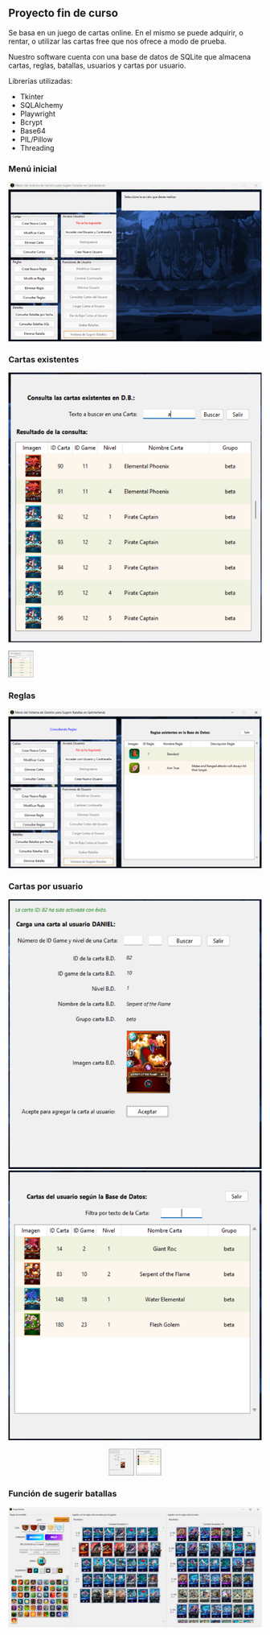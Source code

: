 ## Proyecto fin de curso

Se basa en un juego de cartas online. En el mismo se puede adquirir, o rentar, o utilizar las cartas free que nos ofrece a modo de prueba.

Nuestro software cuenta con una base de datos de SQLite que almacena cartas, reglas, batallas, usuarios y cartas por usuario.

Librerías utilizadas:
+ Tkinter
+ SQLAlchemy
+ Playwright
+ Bcrypt
+ Base64
+ PIL/Pillow
+ Threading

### Menú inicial

![Imagen inicial](/imagenes/Pantalla%20inicial.png)

### Cartas existentes

![Base de cartas](/imagenes/Pantalla%20cartas%20consulta.png)

<img src="/imagenes/Pantalla%20cartas%20consulta.png" alt="Base de cartas" width="50"/>

### Reglas

![Reglas](/imagenes/Pantalla%20reglas%20consulta.png)

### Cartas por usuario

![Cartas-usuario1](/imagenes/Pantalla%20cartas-usuario%20carga.png)![Cartas-usuario2](/imagenes/Pantalla%20cartas-usuario%20consulta.png)

<p align="center">
  <img src="/imagenes/Pantalla%20cartas-usuario%20carga.png" alt="Imagen 1" width="50"/>
  <img src="/imagenes/Pantalla%20cartas-usuario%20consulta.png" alt="Imagen 2" width="50"/>
</p>

### Función de sugerir batallas

![Sugerir-batallas](/imagenes/Pantalla%20sugerir%20batalla.png)
